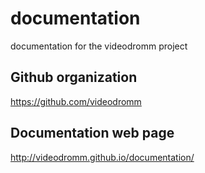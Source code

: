 # documentation
documentation for the videodromm project

## Github organization
https://github.com/videodromm

## Documentation web page
http://videodromm.github.io/documentation/
